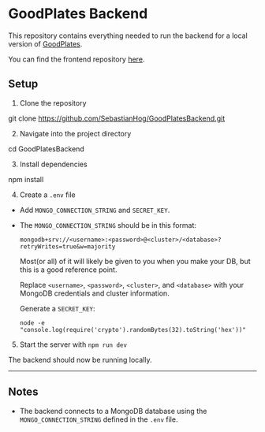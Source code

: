 # GoodPlates Backend

This repository contains everything needed to run the backend for a local version of [GoodPlates](https://GoodPlates.se).

You can find the frontend repository [here](https://github.com/SebastianHog/GoodPlatesNuxt3).

## Setup

1. Clone the repository

git clone https://github.com/SebastianHog/GoodPlatesBackend.git

2. Navigate into the project directory

cd GoodPlatesBackend

3. Install dependencies

npm install

4. Create a `.env` file

- Add `MONGO_CONNECTION_STRING` and `SECRET_KEY`.
- The `MONGO_CONNECTION_STRING` should be in this format:

  ```
  mongodb+srv://<username>:<password>@<cluster>/<database>?retryWrites=true&w=majority
  ```

  Most(or all) of it will likely be given to you when you make your DB, but this is a good reference point.

  Replace `<username>`, `<password>`, `<cluster>`, and `<database>` with your MongoDB credentials and cluster information.

  Generate a `SECRET_KEY`:

  ```
  node -e "console.log(require('crypto').randomBytes(32).toString('hex'))"
  ```

5. Start the server with `npm run dev`

The backend should now be running locally.

---

## Notes

- The backend connects to a MongoDB database using the `MONGO_CONNECTION_STRING` defined in the `.env` file.
